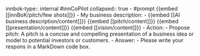 innbok-type:: internal
#innCoPilot
collapsed:: true
	- #prompt {{embed [[innBoK/pitch/few shots]]}}
		- My business description:
		- {{embed [[AI business description/content]]}} {{embed [[pitch/content]]}} {{embed [[presentation/content]]}} {{embed [[vision/content]]}}
		- Action:
		- Propose pitch: A pitch is a concise and compelling presentation of a business idea or model to potential investors or customers.
		- Answer:
		- Please write your respons in a MarkDown code box.




